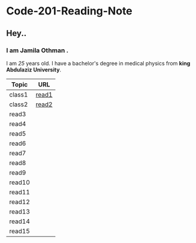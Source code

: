 # Code-201-Reading-Note
## Hey.. 
### I am Jamila Othman .
 I am *25* years old.
 I have a bachelor's degree in medical physics from **king Abdulaziz University**.

Topic         | URL
---------     |--------
class1       |[read1](https://jamilaothman.github.io/Code-201-Reading-Note/class-01) 
class2        |[read2](https://jamilaothman.github.io/Code-201-Reading-Note/class-02)
read3         |
read4         |
read5         |
read6         |
read7         |
read8         |
read9         |
read10        |
read11        |
read12        |
read13        |
read14        |
read15        |

